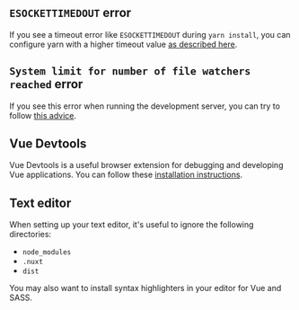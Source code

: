 

## `ESOCKETTIMEDOUT` error

If you see a timeout error like `ESOCKETTIMEDOUT` during `yarn install`, you can configure yarn with a higher timeout value [as described here](https://github.com/yarnpkg/yarn/issues/5540#issuecomment-374069461).

## `System limit for number of file watchers reached` error

If you see this error when running the development server, you can try to follow [this advice](https://stackoverflow.com/questions/55763428/react-native-error-enospc-system-limit-for-number-of-file-watchers-reached/55763478#55763478).


## Vue Devtools

Vue Devtools is a useful browser extension for debugging and developing Vue applications. You can follow these [installation instructions](https://devtools.vuejs.org/guide/installation.html).

## Text editor

When setting up your text editor, it's useful to ignore the following directories:

* `node_modules`
* `.nuxt`
* `dist`

You may also want to install syntax highlighters in your editor for Vue and SASS.
